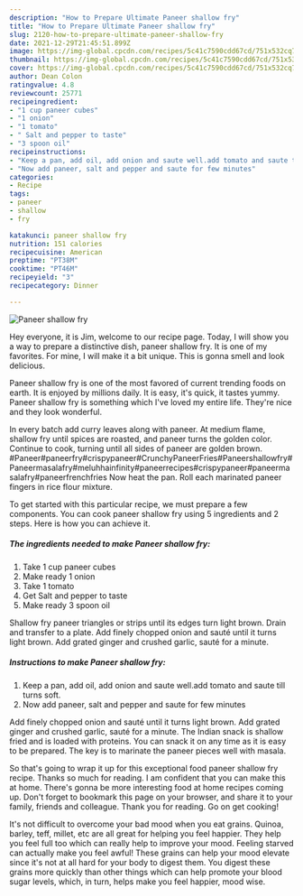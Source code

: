 ```yaml
---
description: "How to Prepare Ultimate Paneer shallow fry"
title: "How to Prepare Ultimate Paneer shallow fry"
slug: 2120-how-to-prepare-ultimate-paneer-shallow-fry
date: 2021-12-29T21:45:51.899Z
image: https://img-global.cpcdn.com/recipes/5c41c7590cdd67cd/751x532cq70/paneer-shallow-fry-recipe-main-photo.jpg
thumbnail: https://img-global.cpcdn.com/recipes/5c41c7590cdd67cd/751x532cq70/paneer-shallow-fry-recipe-main-photo.jpg
cover: https://img-global.cpcdn.com/recipes/5c41c7590cdd67cd/751x532cq70/paneer-shallow-fry-recipe-main-photo.jpg
author: Dean Colon
ratingvalue: 4.8
reviewcount: 25771
recipeingredient:
- "1 cup paneer cubes"
- "1 onion"
- "1 tomato"
- " Salt and pepper to taste"
- "3 spoon oil"
recipeinstructions:
- "Keep a pan, add oil, add onion and saute well.add tomato and saute till turns soft."
- "Now add paneer, salt and pepper and saute for few minutes"
categories:
- Recipe
tags:
- paneer
- shallow
- fry

katakunci: paneer shallow fry 
nutrition: 151 calories
recipecuisine: American
preptime: "PT38M"
cooktime: "PT46M"
recipeyield: "3"
recipecategory: Dinner

---
```



![Paneer shallow fry](https://img-global.cpcdn.com/recipes/5c41c7590cdd67cd/751x532cq70/paneer-shallow-fry-recipe-main-photo.jpg)

Hey everyone, it is Jim, welcome to our recipe page. Today, I will show you a way to prepare a distinctive dish, paneer shallow fry. It is one of my favorites. For mine, I will make it a bit unique. This is gonna smell and look delicious.

Paneer shallow fry is one of the most favored of current trending foods on earth. It is enjoyed by millions daily. It is easy, it's quick, it tastes yummy. Paneer shallow fry is something which I've loved my entire life. They're nice and they look wonderful.

In every batch add curry leaves along with paneer. At medium flame, shallow fry until spices are roasted, and paneer turns the golden color. Continue to cook, turning until all sides of paneer are golden brown. #Paneer#paneerfry#crispypaneer#CrunchyPaneerFries#Paneershallowfry#Paneermasalafry#meluhhainfinity#paneerrecipes#crispypaneer#paneermasalafry#paneerfrenchfries Now heat the pan. Roll each marinated paneer fingers in rice flour mixture.


To get started with this particular recipe, we must prepare a few components. You can cook paneer shallow fry using 5 ingredients and 2 steps. Here is how you can achieve it.

<!--inarticleads1-->

##### The ingredients needed to make Paneer shallow fry:

1. Take 1 cup paneer cubes
1. Make ready 1 onion
1. Take 1 tomato
1. Get  Salt and pepper to taste
1. Make ready 3 spoon oil


Shallow fry paneer triangles or strips until its edges turn light brown. Drain and transfer to a plate. Add finely chopped onion and sauté until it turns light brown. Add grated ginger and crushed garlic, sauté for a minute. 

<!--inarticleads2-->

##### Instructions to make Paneer shallow fry:

1. Keep a pan, add oil, add onion and saute well.add tomato and saute till turns soft.
1. Now add paneer, salt and pepper and saute for few minutes


Add finely chopped onion and sauté until it turns light brown. Add grated ginger and crushed garlic, sauté for a minute. The Indian snack is shallow fried and is loaded with proteins. You can snack it on any time as it is easy to be prepared. The key is to marinate the paneer pieces well with masala. 

So that's going to wrap it up for this exceptional food paneer shallow fry recipe. Thanks so much for reading. I am confident that you can make this at home. There's gonna be more interesting food at home recipes coming up. Don't forget to bookmark this page on your browser, and share it to your family, friends and colleague. Thank you for reading. Go on get cooking!

It's not difficult to overcome your bad mood when you eat grains. Quinoa, barley, teff, millet, etc are all great for helping you feel happier. They help you feel full too which can really help to improve your mood. Feeling starved can actually make you feel awful! These grains can help your mood elevate since it's not at all hard for your body to digest them. You digest these grains more quickly than other things which can help promote your blood sugar levels, which, in turn, helps make you feel happier, mood wise.
